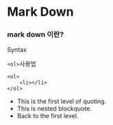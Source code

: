 # Mark Down
### mark down 이란?

Syntax

`<ol>`사용법

```
<ol>
    <li></li>
</ol>
```

* This is the first level of quoting.
* This is nested blockquote.
* Back to the first level.